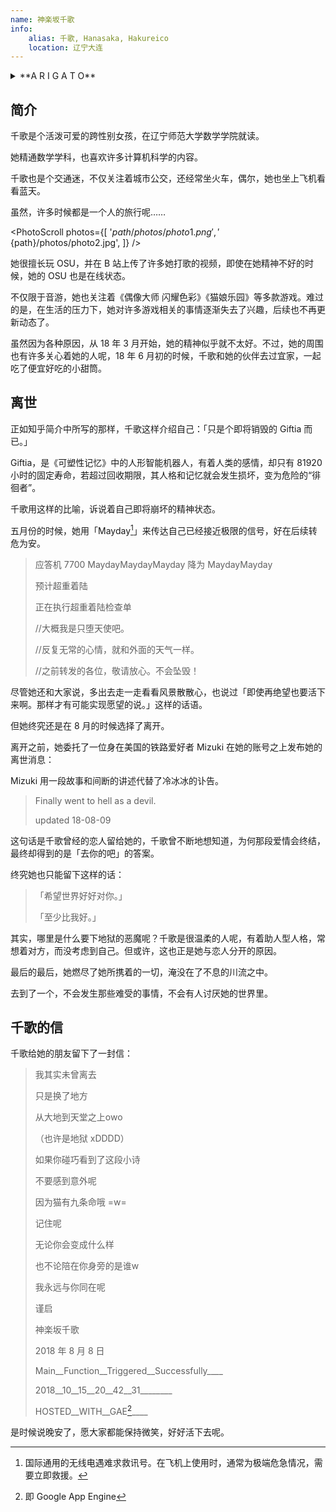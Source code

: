 ```yaml
---
name: 神楽坂千歌
info:
    alias: 千歌, Hanasaka, Hakureico
    location: 辽宁大连
---
```


<details>
<summary>**A R I G A T O**</summary>
> こんなちいさな星座なのに
>
> 明明我只是一个如此渺小的星座
> 
> ココにいたこと 気付いてくれて
> 
> 存在于这里 你却能注意到
> 
> ありがとう
> 
> 谢谢你
</details>

## 简介

千歌是个活泼可爱的跨性别女孩，在辽宁师范大学数学学院就读。

她精通数学学科，也喜欢许多计算机科学的内容。

千歌也是个交通迷，不仅关注着城市公交，还经常坐火车，偶尔，她也坐上飞机看看蓝天。

虽然，许多时候都是一个人的旅行呢……

<PhotoScroll photos={[
    '${path}/photos/photo1.png',
    '${path}/photos/photo2.jpg',
]} />

她很擅长玩 OSU，并在 B 站上传了许多她打歌的视频，即使在她精神不好的时候，她的 OSU 也是在线状态。

不仅限于音游，她也关注着《偶像大师 闪耀色彩》《猫娘乐园》等多款游戏。难过的是，在生活的压力下，她对许多游戏相关的事情逐渐失去了兴趣，后续也不再更新动态了。

虽然因为各种原因，从 18 年 3 月开始，她的精神似乎就不太好。不过，她的周围也有许多关心着她的人呢，18 年 6 月初的时候，千歌和她的伙伴去过宜家，一起吃了便宜好吃的小甜筒。

## 离世

正如知乎简介中所写的那样，千歌这样介绍自己：「只是个即将销毁的 Giftia 而已。」

Giftia，是《可塑性记忆》中的人形智能机器人，有着人类的感情，却只有 81920 小时的固定寿命，若超过回收期限，其人格和记忆就会发生损坏，变为危险的“徘徊者”。

千歌用这样的比喻，诉说着自己即将崩坏的精神状态。

五月份的时候，她用「Mayday[^1]」来传达自己已经接近极限的信号，好在后续转危为安。

> 应答机 7700 MaydayMaydayMayday 降为 MaydayMayday
> 
> 预计超重着陆
> 
> 正在执行超重着陆检查单
> 
> //大概我是只堕天使吧。
> 
> //反复无常的心情，就和外面的天气一样。
> 
> //之前转发的各位，敬请放心。不会坠毁！

尽管她还和大家说，多出去走一走看看风景散散心，也说过「即使再绝望也要活下来啊。那样才有可能实现愿望的说。」这样的话语。

但她终究还是在 8 月的时候选择了离开。

离开之前，她委托了一位身在美国的铁路爱好者 Mizuki 在她的账号之上发布她的离世消息：

Mizuki 用一段故事和间断的讲述代替了冷冰冰的讣告。

> Finally went to hell as a devil.
> 
> updated 18-08-09

这句话是千歌曾经的恋人留给她的，千歌曾不断地想知道，为何那段爱情会终结，最终却得到的是「去你的吧」的答案。

终究她也只能留下这样的话：

> 「希望世界好好对你。」
>
> 「至少比我好。」

其实，哪里是什么要下地狱的恶魔呢？千歌是很温柔的人呢，有着助人型人格，常想着对方，而没考虑到自己。但或许，这也正是她与恋人分开的原因。

最后的最后，她燃尽了她所携着的一切，淹没在了不息的川流之中。

去到了一个，不会发生那些难受的事情，不会有人讨厌她的世界里。

## 千歌的信

千歌给她的朋友留下了一封信：

> 我其实未曾离去
> 
> 只是换了地方 
> 
> 从大地到天堂之上owo
> 
> （也许是地狱 xDDDD）
> 
> 如果你碰巧看到了这段小诗
> 
> 不要感到意外呢
> 
> 因为猫有九条命哦 =w=
> 
> 记住呢
> 
> 无论你会变成什么样
> 
> 也不论陪在你身旁的是谁w
> 
> 我永远与你同在呢
> 
> 谨启
> 
> 神楽坂千歌
> 
> 2018 年 8 月 8 日
> 
> Main__Function__Triggered__Successfully____
> 
> 2018__10__15__20__42__31________
> 
> HOSTED__WITH__GAE[^2]____

是时候说晚安了，愿大家都能保持微笑，好好活下去呢。

[^1]: 国际通用的无线电遇难求救讯号。在飞机上使用时，通常为极端危急情况，需要立即救援。

[^2]: 即 Google App Engine